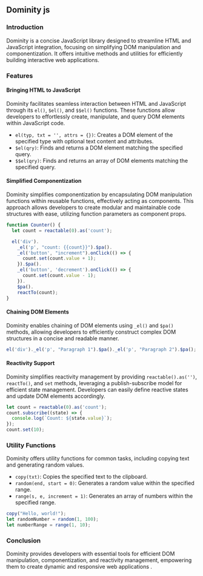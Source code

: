## Dominity js

### Introduction
Dominity is a concise JavaScript library designed to streamline HTML and JavaScript integration, focusing on simplifying DOM manipulation and componentization. It offers intuitive methods and utilities for efficiently building interactive web applications.

### Features

#### Bringing HTML to JavaScript
Dominity facilitates seamless interaction between HTML and JavaScript through its `el()`, `$el()`, and `$$el()` functions. These functions allow developers to effortlessly create, manipulate, and query DOM elements within JavaScript code.

- `el(typ, txt = '', attrs = {})`: Creates a DOM element of the specified type with optional text content and attributes.
- `$el(qry)`: Finds and returns a DOM element matching the specified query.
- `$$el(qry)`: Finds and returns an array of DOM elements matching the specified query.

#### Simplified Componentization
Dominity simplifies componentization by encapsulating DOM manipulation functions within reusable functions, effectively acting as components. This approach allows developers to create modular and maintainable code structures with ease, utilizing function parameters as component props.

```js
function Counter() {
  let count = reactable(0).as('count');

  el('div').
    _el('p', "count: {{count}}").$pa().
    _el('button', "increment").onClick(() => {
      count.set(count.value + 1);
    }).$pa().
    _el('button', 'decrement').onClick(() => {
      count.set(count.value - 1);
    }).
    $pa().
    reactTo(count);
}
```

#### Chaining DOM Elements
Dominity enables chaining of DOM elements using `_el()` and `$pa()` methods, allowing developers to efficiently construct complex DOM structures in a concise and readable manner.

```js
el('div')._el('p', "Paragraph 1").$pa()._el('p', "Paragraph 2").$pa();
```

#### Reactivity Support
Dominity simplifies reactivity management by providing `reactable().as('')`, `reactTo()`, and `set` methods, leveraging a publish-subscribe model for efficient state management. Developers can easily define reactive states and update DOM elements accordingly.

```js
let count = reactable(0).as('count');
count.subscribe((state) => {
  console.log(`Count: ${state.value}`);
});
count.set(10);
```

### Utility Functions
Dominity offers utility functions for common tasks, including copying text and generating random values.

- `copy(txt)`: Copies the specified text to the clipboard.
- `random(end, start = 0)`: Generates a random value within the specified range.
- `range(s, e, increment = 1)`: Generates an array of numbers within the specified range.

```js
copy("Hello, world!");
let randomNumber = random(1, 100);
let numberRange = range(1, 10);
```

### Conclusion
Dominity provides developers with essential tools for efficient DOM manipulation, componentization, and reactivity management, empowering them to create dynamic and responsive web applications .